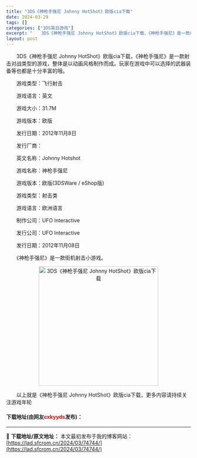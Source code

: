 ```yaml
---
title: "3DS《神枪手强尼 Johnny HotShot》欧版cia下载"
date: 2024-03-29
tags: []
categories: ["3DS英日游戏"]
excerpt: "　　3DS《神枪手强尼 Johnny HotShot》欧版cia下载，《神枪手强尼》是一款射击对战类型的游戏，整体是以动画风格制作而成。玩家在游戏中可以选择的武器装备等也都是十分丰富的哦。 　　游戏类型：飞行射击 　　游戏语言：英文 　　游戏大小：31.7M 　　游戏版本：欧版 　　发行日期：201&hellip;"
layout: post
---
```


 <p>　　3DS《神枪手强尼 Johnny HotShot》欧版cia下载，《神枪手强尼》是一款射击对战类型的游戏，整体是以动画风格制作而成。玩家在游戏中可以选择的武器装备等也都是十分丰富的哦。</p> <p>　　游戏类型：飞行射击</p> <p>　　游戏语言：英文</p> <p>　　游戏大小：31.7M</p> <p>　　游戏版本：欧版</p> <p>　　发行日期：2012年11月8日</p> <p>　　发行厂商：</p> <p>　　英文名称：Johnny Hotshot</p> <p>　　游戏名称：神枪手强尼</p> <p>　　游戏版本：欧版(3DSWare / eShop版)</p> <p>　　游戏类型：射击类</p> <p>　　游戏语言：欧洲语言</p> <p>　　制作公司：UFO Interactive</p> <p>　　发行公司：UFO Interactive</p> <p>　　发行日期：2012年11月08日</p> <p>　　《神枪手强尼》是一款街机射击小游戏。</p> <p align="center"><img align="" border="0" src="https://lad.sfcrom.cn/wp-content/uploads/2024/03/20240329_660633b4e93d9.jpg" width="326" alt="3DS《神枪手强尼 Johnny HotShot》欧版cia下载" /></p> <p>　　以上就是《神枪手强尼 Johnny HotShot》欧版cia下载，更多内容请持续关注游戏年轮</p> <p><h4>下载地址(由网友<font color="red">cxkyyds</font>发布)：</h4></p> 

---
📖 **下载地址/原文地址：** 本文最初发布于我的博客网站：[https://lad.sfcrom.cn/2024/03/74744/](https://lad.sfcrom.cn/2024/03/74744/)
